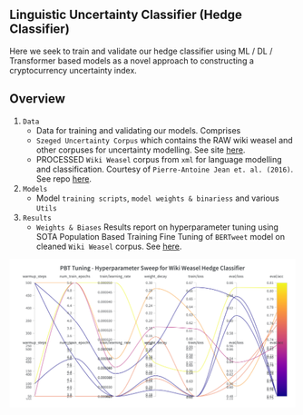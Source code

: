 ## Linguistic Uncertainty Classifier (Hedge Classifier)
Here we seek to train and validate our hedge classifier using ML / DL / Transformer based models as a novel approach to constructing a cryptocurrency uncertainty index.

## Overview
1. ```Data```
   * Data for training and validating our models. Comprises
   * ```Szeged Uncertainty Corpus``` which contains the RAW wiki weasel and other corpuses for uncertainty modelling. See site [here](https://rgai.inf.u-szeged.hu/node/160).
   * PROCESSED ```Wiki Weasel``` corpus from ```xml``` for language modelling and classification. Courtesy of ```Pierre-Antoine Jean et. al. (2016)```. See repo [here](https://github.com/PAJEAN/uncertaintyDetection).
2. ```Models```
   * Model ```training scripts```, ```model weights & binariess``` and various ```Utils```
3. ```Results```
   * ```Weights & Biases``` Results report on hyperparameter tuning using SOTA Population Based Training Fine Tuning of ```BERTweet``` model on cleaned ```Wiki Weasel``` corpus. See [here](https://wandb.ai/chrisliew/huggingface/reports/Population-Based-Training-for-Hedge-Classification--VmlldzoxNjYxNDA1?accessToken=9osf6099au0gojyquf2d1ov39ins5haj0tc9xuqggak7f8e5k0or5ctpeny7jjen).

![](images/../../../images/w&b_pbt_tuning_hf_hedge_clf.png)
